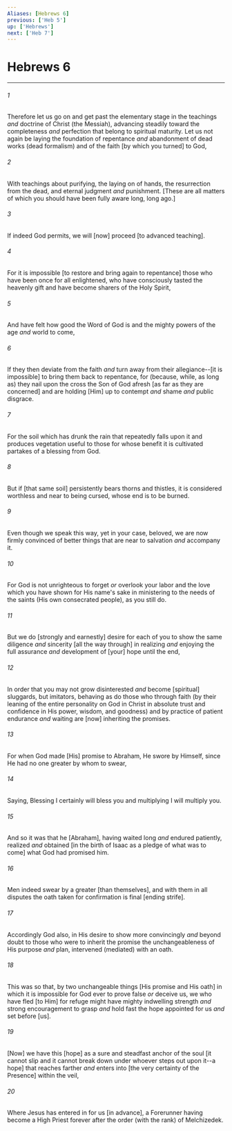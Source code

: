 ```yaml
---
Aliases: [Hebrews 6]
previous: ['Heb 5']
up: ['Hebrews']
next: ['Heb 7']
---
```

# Hebrews 6

***














###### 1 






Therefore let us go on and get past the elementary stage in the teachings _and_ doctrine of Christ (the Messiah), advancing steadily toward the completeness _and_ perfection that belong to spiritual maturity. Let us not again be laying the foundation of repentance _and_ abandonment of dead works (dead formalism) and of the faith [by which you turned] to God, 













###### 2 






With teachings about purifying, the laying on of hands, the resurrection from the dead, and eternal judgment _and_ punishment. [These are all matters of which you should have been fully aware long, long ago.] 













###### 3 






If indeed God permits, we will [now] proceed [to advanced teaching]. 













###### 4 






For it is impossible [to restore and bring again to repentance] those who have been once for all enlightened, who have consciously tasted the heavenly gift and have become sharers of the Holy Spirit, 













###### 5 






And have felt how good the Word of God is and the mighty powers of the age _and_ world to come, 













###### 6 






If they then deviate from the faith _and_ turn away from their allegiance--[it is impossible] to bring them back to repentance, for (because, while, as long as) they nail upon the cross the Son of God afresh [as far as they are concerned] and are holding [Him] up to contempt _and_ shame _and_ public disgrace. 













###### 7 






For the soil which has drunk the rain that repeatedly falls upon it and produces vegetation useful to those for whose benefit it is cultivated partakes of a blessing from God. 













###### 8 






But if [that same soil] persistently bears thorns and thistles, it is considered worthless and near to being cursed, whose end is to be burned. 













###### 9 






Even though we speak this way, yet in your case, beloved, we are now firmly convinced of better things that are near to salvation _and_ accompany it. 













###### 10 






For God is not unrighteous to forget _or_ overlook your labor and the love which you have shown for His name's sake in ministering to the needs of the saints (His own consecrated people), as you still do. 













###### 11 






But we do [strongly and earnestly] desire for each of you to show the same diligence _and_ sincerity [all the way through] in realizing _and_ enjoying the full assurance _and_ development of [your] hope until the end, 













###### 12 






In order that you may not grow disinterested _and_ become [spiritual] sluggards, but imitators, behaving as do those who through faith (by their leaning of the entire personality on God in Christ in absolute trust and confidence in His power, wisdom, and goodness) and by practice of patient endurance _and_ waiting are [now] inheriting the promises. 













###### 13 






For when God made [His] promise to Abraham, He swore by Himself, since He had no one greater by whom to swear, 













###### 14 






Saying, Blessing I certainly will bless you and multiplying I will multiply you. 













###### 15 






And so it was that he [Abraham], having waited long _and_ endured patiently, realized _and_ obtained [in the birth of Isaac as a pledge of what was to come] what God had promised him. 













###### 16 






Men indeed swear by a greater [than themselves], and with them in all disputes the oath taken for confirmation is final [ending strife]. 













###### 17 






Accordingly God also, in His desire to show more convincingly _and_ beyond doubt to those who were to inherit the promise the unchangeableness of His purpose _and_ plan, intervened (mediated) with an oath. 













###### 18 






This was so that, by two unchangeable things [His promise and His oath] in which it is impossible for God ever to prove false _or_ deceive us, we who have fled [to Him] for refuge might have mighty indwelling strength _and_ strong encouragement to grasp _and_ hold fast the hope appointed for us _and_ set before [us]. 













###### 19 






[Now] we have this [hope] as a sure and steadfast anchor of the soul [it cannot slip and it cannot break down under whoever steps out upon it--a hope] that reaches farther _and_ enters into [the very certainty of the Presence] within the veil, 













###### 20 






Where Jesus has entered in for us [in advance], a Forerunner having become a High Priest forever after the order (with the rank) of Melchizedek.
